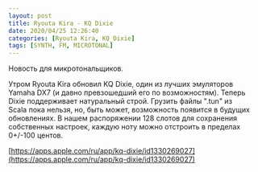 ```yaml
---
layout: post
title: Ryouta Kira - KQ Dixie
date: 2020/04/25 12:26:40
categories: [Ryouta Kira, KQ_Dixie]
tags: [SYNTH, FM, MICROTONAL]
---
```

Новость для микротональщиков.

Утром Ryouta Kira обновил KQ Dixie, один из лучших эмуляторов Yamaha DX7 (и давно превзошедший его по возможностям). Теперь Dixie поддерживает натуральный строй. Грузить файлы ".tun" из Scala пока нельзя, но, быть может, возможность появится в будущих обновлениях. В нашем распоряжении 128 слотов для сохранения собственных настроек, каждую ноту можно отстроить в пределах 0+/-100 центов.

[https://apps.apple.com/ru/app/kq-dixie/id1330269027](https://apps.apple.com/ru/app/kq-dixie/id1330269027)
